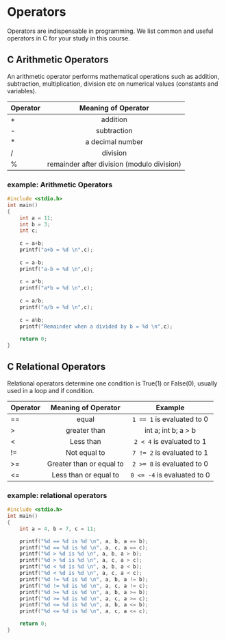 # Operators 

Operators are indispensable in programming. We list common and useful operators in C for your study in this course. 


## C Arithmetic Operators
An arithmetic operator performs mathematical operations such as addition, subtraction, multiplication, 
division etc on numerical values (constants and variables).


| Operator        | Meaning of Operator| 
| ------------- |:-------------:| 
| + | addition  | 
| - |subtraction|  
| * | a decimal number| 
| / | division| 
| % | remainder after division (modulo division)| 

### example: Arithmetic Operators
``` c
#include <stdio.h>
int main()
{
    int a = 11;
    int b = 3;
    int c;
    
    c = a+b;
    printf("a+b = %d \n",c);
    
    c = a-b;
    printf("a-b = %d \n",c);
    
    c = a*b;
    printf("a*b = %d \n",c);
    
    c = a/b;
    printf("a/b = %d \n",c);
    
    c = a%b;
    printf("Remainder when a divided by b = %d \n",c);
    
    return 0;
}
```

## C Relational Operators

Relational operators determine one condition is True(1) or False(0), usually used in a loop and if condition.

| Operator        | Meaning of Operator| Example| 
| ------------- |:-------------:|:-------------:|  
|==| equal|```1 == 1```  is evaluated to 0 |
| \> |greater than |int a; int b; a > b |
|\<	|Less than|	```2 < 4``` is evaluated to 1|
|!=| Not equal to|```7 != 2``` is evaluated to 1|
|>=|Greater than or equal to|  ```2 >= 8``` is evaluated to 0|
|<=|	Less than or equal to|	```0 <= -4``` is evaluated to 0||

### example: relational operators
``` c
#include <stdio.h>
int main()
{
    int a = 4, b = 7, c = 11;

    printf("%d == %d is %d \n", a, b, a == b);
    printf("%d == %d is %d \n", a, c, a == c);
    printf("%d > %d is %d \n", a, b, a > b);
    printf("%d > %d is %d \n", a, c, a > c);
    printf("%d < %d is %d \n", a, b, a < b);
    printf("%d < %d is %d \n", a, c, a < c);
    printf("%d != %d is %d \n", a, b, a != b);
    printf("%d != %d is %d \n", a, c, a != c);
    printf("%d >= %d is %d \n", a, b, a >= b);
    printf("%d >= %d is %d \n", a, c, a >= c);
    printf("%d <= %d is %d \n", a, b, a <= b);
    printf("%d <= %d is %d \n", a, c, a <= c);

    return 0;
}
```

